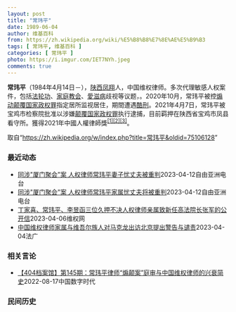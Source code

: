 ```yaml
---
layout: post
title: "常玮平"
date: 1989-06-04
author: 维基百科
from: https://zh.wikipedia.org/wiki/%E5%B8%B8%E7%8E%AE%E5%B9%B3
tags: [ 常玮平, 维基百科 ]
categories: [ 常玮平 ]
photo: https://i.imgur.com/IET7NYh.jpeg
comments: true
---
```

<div class="mw-parser-output">
<p><b>常玮平</b>（1984年4月14日<span class="useeditintro" title="Template:BLP editintro">－</span>），<a href="/wiki/%E9%99%95%E8%A5%BF" class="mw-redirect" title="陕西">陕西</a><a href="/wiki/%E5%87%A4%E7%BF%94" class="mw-redirect" title="凤翔">凤翔</a>人，中国维权律师。多次代理敏感人权案件，包括<a href="/wiki/%E6%B3%95%E8%BD%AE%E5%8A%9F" title="法轮功">法轮功</a>、<a href="/wiki/%E5%AE%B6%E5%BA%AD%E6%95%99%E4%BC%9A" class="mw-redirect" title="家庭教会">家庭教会</a>、<a href="/wiki/%E6%84%9B%E6%BB%8B%E7%97%85" class="mw-redirect" title="愛滋病">愛滋病</a>歧视等议题，。2020年10月，常玮平被控<a href="/wiki/%E7%85%BD%E5%8A%A8%E9%A2%A0%E8%A6%86%E5%9B%BD%E5%AE%B6%E6%94%BF%E6%9D%83%E7%BD%AA" title="煽动颠覆国家政权罪">煽动颠覆国家政权罪</a>指定居所监视居住，期間遭遇<a href="/wiki/%E9%85%B7%E5%88%91" title="酷刑">酷刑</a>。2021年4月7日，常玮平被宝鸡市检察院批准以涉嫌<a href="/wiki/%E9%A2%A0%E8%A6%86%E5%9B%BD%E5%AE%B6%E6%94%BF%E6%9D%83%E7%BD%AA" title="颠覆国家政权罪">颠覆国家政权罪</a>执行逮捕，目前羁押在陕西省宝鸡市凤县看守所。獲得2021年中國人權律師獎<sup id="cite_ref-1" class="reference"><a href="#cite_note-1">[1]</a></sup><sup id="cite_ref-2" class="reference"><a href="#cite_note-2">[2]</a></sup><sup id="cite_ref-3" class="reference"><a href="#cite_note-3">[3]</a></sup>。
</p>
</div><!--esi <esi:include src="/esitest-fa8a495983347898/content" /> --><noscript><img src="//zh.wikipedia.org/wiki/Special:CentralAutoLogin/start?type=1x1" alt="" title="" width="1" height="1" style="border: none; position: absolute;"></noscript>
<div class="printfooter" data-nosnippet="">取自“<a dir="ltr" href="https://zh.wikipedia.org/w/index.php?title=常玮平&amp;oldid=75106128">https://zh.wikipedia.org/w/index.php?title=常玮平&amp;oldid=75106128</a>”</div><div id="recent-news"><h3>最近动态</h3><ul><li><a href="https://nodebe4.github.io/waimei/2023-04-12/%E5%90%8C%E6%B6%89-%E5%8E%A6%E9%97%A8%E8%81%9A%E4%BC%9A-%E6%A1%88-%E4%BA%BA%E6%9D%83%E5%BE%8B%E5%B8%88%E5%B8%B8%E7%8E%AE%E5%B9%B3%E5%A6%BB%E5%AD%90%E5%BF%A7%E4%B8%88%E5%A4%AB%E8%A2%AB%E9%87%8D%E5%88%A4" title="同涉”厦门聚会”案 人权律师常玮平妻子忧丈夫被重判—— 常玮平太太陈紫娟（右二）表示，案件再延迟开庭与当局怕引起国际关注有关。图为3月底她代丈夫出席&quot;德法人权奖&quot;颁奖礼。 受...">同涉"厦门聚会"案 人权律师常玮平妻子忧丈夫被重判</a><time>2023-04-12</time><a class="tag">自由亚洲电台</a></li>
<li><a href="https://nodebe4.github.io/waimei/2023-04-12/%E5%90%8C%E6%B6%89-%E5%8E%A6%E9%97%A8%E8%81%9A%E4%BC%9A-%E6%A1%88-%E4%BA%BA%E6%9D%83%E5%BE%8B%E5%B8%88%E5%B8%B8%E7%8E%AE%E5%B9%B3%E5%AE%B6%E5%B1%9E%E5%BF%A7%E4%B8%88%E5%A4%AB%E5%B0%86%E8%A2%AB%E9%87%8D%E5%88%A4" title="同涉”厦门聚会”案 人权律师常玮平家属忧丈夫将被重判——null 因出席&quot;厦门聚会&quot;被关押多时的中国维权律师常玮平，案件在去年开庭后，一再被拖延宣判，常玮平太太陈紫娟估计，许...">同涉"厦门聚会"案 人权律师常玮平家属忧丈夫将被重判</a><time>2023-04-12</time><a class="tag">自由亚洲电台</a></li>
<li><a href="https://nodebe4.github.io/waimei/2023-04-06/%E4%B8%81%E5%AE%B6%E5%96%9C-%E5%B8%B8%E7%8E%AE%E5%B9%B3-%E6%9D%8E%E6%98%B1%E5%87%BD%E4%B8%89%E4%BD%8D%E4%B9%85%E6%8A%BC%E4%B8%8D%E5%86%B3%E4%BA%BA%E6%9D%83%E5%BE%8B%E5%B8%88%E4%BA%B2%E5%B1%9E%E8%87%B4%E6%96%B0%E4%BB%BB%E9%AB%98%E6%B3%95%E9%99%A2%E9%95%BF%E5%BC%A0%E5%86%9B%E7%9A%84%E5%85%AC%E5%BC%80%E4%BF%A1" title="丁家喜、常玮平、李昱函三位久押不决人权律师亲属致新任高法院长张军的公开信—— 中华人民共和国最高人民法院张军院长： 我们是中国在押人员，曾经都是执业律师的丁家喜、常玮平、李昱函的亲属，在你新任高...">丁家喜、常玮平、李昱函三位久押不决人权律师亲属致新任高法院长张军的公开信</a><time>2023-04-06</time><a class="tag">维权网</a></li>
<li><a href="https://nodebe4.github.io/waimei/2023-04-04/%E4%B8%AD%E5%9B%BD%E7%BB%B4%E6%9D%83%E5%BE%8B%E5%B8%88%E5%AE%B6%E5%B1%9E%E4%B8%8E%E7%BB%B4%E5%90%BE%E5%B0%94%E6%97%8F%E4%BA%BA%E5%AF%B9%E9%A9%AC%E5%85%8B%E9%BE%99%E5%87%BA%E8%AE%BF%E5%8C%97%E4%BA%AC%E6%8F%90%E5%87%BA%E8%AD%A6%E5%91%8A%E4%B8%8E%E8%B0%B4%E8%B4%A3" title="中国维权律师家属与维吾尔族人对马克龙出访北京提出警告与谴责—— 04/04/2023 - 15:41 法德人权奖获得者常玮平的妻子陈紫鹃警告马克龙： “与独裁者的每次握手，是对受害者的再一次伤害...">中国维权律师家属与维吾尔族人对马克龙出访北京提出警告与谴责</a><time>2023-04-04</time><a class="tag">法广</a></li>
</ul></div><div id="open-opinion"><h3>相关言论</h3><ul><li><a href="https://nodebe4.github.io/opinion/2022-08-17/404%E6%A1%A3%E6%A1%88%E9%A6%86-%E7%AC%AC145%E6%9C%9F-%E5%B8%B8%E7%8E%AE%E5%B9%B3%E5%BE%8B%E5%B8%88-%E7%85%BD%E9%A2%A0%E6%A1%88-%E5%BA%AD%E5%AE%A1%E4%B8%8E%E4%B8%AD%E5%9B%BD%E7%BB%B4%E6%9D%83%E5%BE%8B%E5%B8%88%E7%9A%84%E5%85%B4%E8%A1%B0%E7%AE%80%E5%8F%B2/" title="中国数字时代">【404档案馆】第145期：常玮平律师“煽颠案”庭审与中国维权律师的兴衰简史</a><time>2022-08-17</time><a class="tag">中国数字时代</a></li>
</ul></div><div id="mjls-record"><h3>民间历史</h3><ul></ul></div>